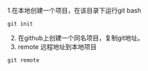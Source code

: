 1.在本地创建一个项目，在该目录下运行git bash
```
git init
```
2. 在github上创建一个同名项目，复制git地址。
3. remote 远程地址到本地项目
```
git remote 
```
